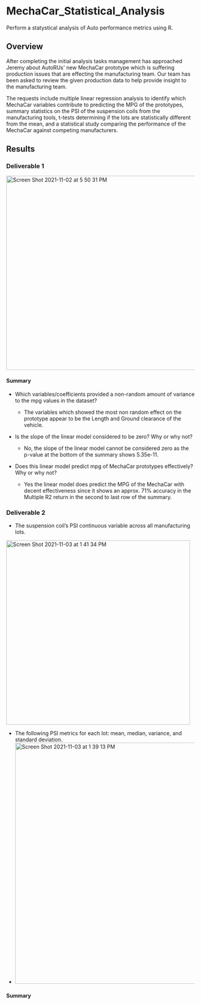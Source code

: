 # MechaCar_Statistical_Analysis
Perform a statystical analysis of Auto performance metrics using R.

## Overview 
After completing the initial analysis tasks management has approached Jeremy about AutoRUs' new MechaCar prototype which is suffering production issues that are effecting the manufacturing team.   Our team has been asked to review the given production data to help provide insight to the manufacturing team.

The requests include multiple linear regression analysis to identify which MechaCar variables contribute to predicting the MPG of the prototypes, summary statistics on the PSI of the suspension coils from the manufacturing tools, t-tests determining if the lots are statistically different from the mean, and a statistical study comparing the performance of the MechaCar against competing manufacturers.

## Results
### Deliverable 1
<img width="517" alt="Screen Shot 2021-11-02 at 5 50 31 PM" src="https://user-images.githubusercontent.com/84201082/139956765-230ca392-5f77-41d0-aef8-059450d5bb70.png">

#### Summary
- Which variables/coefficients provided a non-random amount of variance to the mpg values in the dataset?
  - The variables which showed the most non random effect on the prototype appear to be the Length and Ground clearance of the vehicle.
   
- Is the slope of the linear model considered to be zero? Why or why not?
  -  No, the slope of the linear model cannot be considered zero as the p-value at the bottom of the summary shows 5.35e-11.
  
- Does this linear model predict mpg of MechaCar prototypes effectively? Why or why not?
  - Yes the linear model does predict the MPG of the MechaCar with decent effectiveness since it shows an approx. 71% accuracy in the Multiple R2 return in the       second to last row of the summary.

### Deliverable 2
- The suspension coil’s PSI continuous variable across all manufacturing lots.
<img width="491" alt="Screen Shot 2021-11-03 at 1 41 34 PM" src="https://user-images.githubusercontent.com/84201082/140163284-10e0cc55-29b4-4d8b-9d76-338cf4512126.png">

- The following PSI metrics for each lot: mean, median, variance, and standard deviation.
- <img width="642" alt="Screen Shot 2021-11-03 at 1 39 13 PM" src="https://user-images.githubusercontent.com/84201082/140162998-69e64ed6-91fc-48e3-a259-62628585a800.png">

#### Summary


